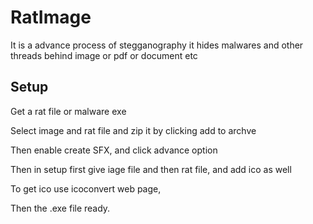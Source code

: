 # RatImage

It is a advance process of stegganography it hides malwares and other threads behind image or pdf or document etc

Setup
---
Get a rat file or malware exe

Select image and rat file and zip it by clicking add to archve

Then enable create SFX, and click advance option

Then in setup first give iage file and then rat file, and add ico as well

To get ico use icoconvert web page,

Then the .exe file ready.
